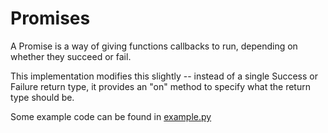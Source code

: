 Promises
=========

A Promise is a way of giving functions callbacks to run, depending on whether
they succeed or fail.

This implementation modifies this slightly -- instead of a single Success or
Failure return type, it provides an "on" method to specify what the return
type should be.

Some example code can be found in [example.py](https://github.com/bedekelly/promises/blob/master/example.py)